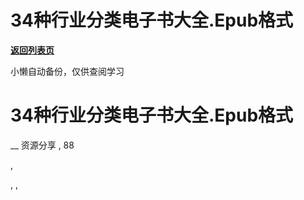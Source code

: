 # 34种行业分类电子书大全.Epub格式

[**返回列表页**](/gzh/懒人手册)

小懒自动备份，仅供查阅学习

# 34种行业分类电子书大全.Epub格式

__ 资源分享 , 88

,

, ,


